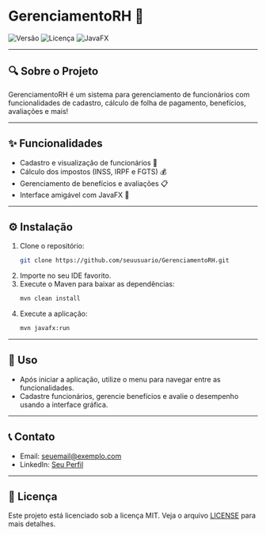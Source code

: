 # GerenciamentoRH 🚀

![Versão](https://img.shields.io/badge/vers%C3%A3o-1.0-blue)
![Licença](https://img.shields.io/badge/licen%C3%A7a-MIT-green)
![JavaFX](https://img.shields.io/badge/JavaFX-17.0.6-blue)

---

## 🔍 Sobre o Projeto

GerenciamentoRH é um sistema para gerenciamento de funcionários com funcionalidades de cadastro, cálculo de folha de pagamento, benefícios, avaliações e mais!

---

## ✨ Funcionalidades

- Cadastro e visualização de funcionários 👤
- Cálculo dos impostos (INSS, IRPF e FGTS) 💰
- Gerenciamento de benefícios e avaliações 📋
- Interface amigável com JavaFX 🎨

---

## ⚙️ Instalação

1. Clone o repositório:
   ```bash
   git clone https://github.com/seuusuario/GerenciamentoRH.git
   ```
2. Importe no seu IDE favorito.
3. Execute o Maven para baixar as dependências:
   ```bash
   mvn clean install
   ```
4. Execute a aplicação:
   ```bash
   mvn javafx:run
   ```

---

## 🚀 Uso

- Após iniciar a aplicação, utilize o menu para navegar entre as funcionalidades.
- Cadastre funcionários, gerencie benefícios e avalie o desempenho usando a interface gráfica.

---

## 📞 Contato

- Email: [seuemail@exemplo.com](mailto:seuemail@exemplo.com)
- LinkedIn: [Seu Perfil](https://www.linkedin.com/in/seuusuario)

---

## 📄 Licença

Este projeto está licenciado sob a licença MIT. Veja o arquivo [LICENSE](LICENSE) para mais detalhes.
